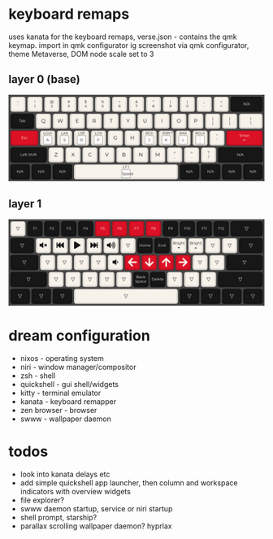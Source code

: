 # keyboard remaps
uses kanata for the keyboard remaps, verse.json - contains the qmk keymap. import in qmk configurator ig
screenshot via qmk configurator, theme Metaverse, DOM node scale set to 3

## layer 0 (base)
![alt](/verse_layer0.png)
## layer 1
![alt](/verse_layer1.png)

# dream configuration
- nixos - operating system
- niri - window manager/compositor
- zsh - shell
- quickshell - gui shell/widgets
- kitty - terminal emulator
- kanata - keyboard remapper
- zen browser - browser
- swww - wallpaper daemon

# todos
- look into kanata delays etc
- add simple quickshell app launcher, then column and workspace indicators with overview widgets
- file explorer?
- swww daemon startup, service or niri startup
- shell prompt, starship?
- parallax scrolling wallpaper daemon? hyprlax
